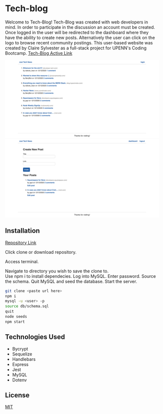 # Tech-blog

Welcome to Tech-Blog! Tech-Blog was created with web developers in mind. In order to participate in the discussion an account must be created. Once logged in the user will be redirected to the dashboard where they have the ability to create new posts. Alternatively the user can click on the logo to browse recent community postings. This user-based website was created by Claire Sylvester as a full-stack project for UPENN's Coding Bootcamp.
[Tech-Blog Active Link](https://sylvester-tech-blog.herokuapp.com/)

![Tech-Blog Homepage](./public/src/homepage.png)
![Tech-Blog Dashboard](./public/src/dashboard.png)

## Installation

[Repository Link](https://github.com/CFsylvester/tech-blog)

Click clone or download repository. 

Access terminal.  

Navigate to directory you wish to save the clone to.  
Use npm i to install dependecies. 
Log into MySQL.
Enter password. 
Source the schema.
Quit MySQL and seed the database.
Start the server.

```bash
git clone <paste url here>
npm i
mysql -u <user> -p 
source db/schema.sql
quit
node seeds
npm start
```


## Technologies Used

* Bycrypt
* Sequelize
* Handlebars
* Express
* Jest
* MySQL
* Dotenv


## License 
[MIT](./LICENSE)

